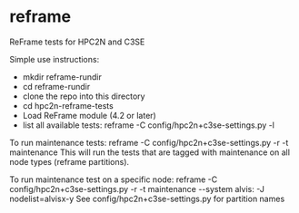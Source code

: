 # reframe
ReFrame tests for HPC2N and C3SE

Simple use instructions:
 - mkdir reframe-rundir
 - cd reframe-rundir
 - clone the repo into this directory
 - cd hpc2n-reframe-tests
 - Load ReFrame module (4.2 or later)
 - list all available tests:
   reframe -C config/hpc2n+c3se-settings.py -l

To run maintenance tests:
reframe -C config/hpc2n+c3se-settings.py -r -t maintenance
This will run the tests that are tagged with maintenance on all node types (reframe partitions).

To run maintenance test on a specific node:
reframe -C config/hpc2n+c3se-settings.py -r -t maintenance --system alvis:<partition> -J nodelist=alvisx-y
See config/hpc2n+c3se-settings.py for partition names
